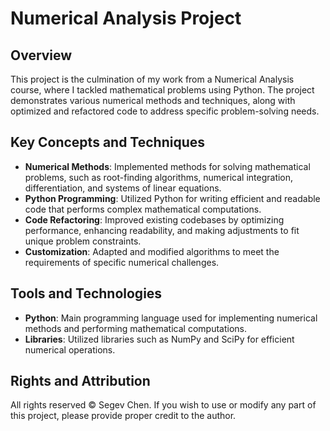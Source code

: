 # Numerical Analysis Project

## Overview
This project is the culmination of my work from a Numerical Analysis course, where I tackled mathematical problems using Python. The project demonstrates various numerical methods and techniques, along with optimized and refactored code to address specific problem-solving needs.

## Key Concepts and Techniques
- **Numerical Methods**: Implemented methods for solving mathematical problems, such as root-finding algorithms, numerical integration, differentiation, and systems of linear equations.
- **Python Programming**: Utilized Python for writing efficient and readable code that performs complex mathematical computations.
- **Code Refactoring**: Improved existing codebases by optimizing performance, enhancing readability, and making adjustments to fit unique problem constraints.
- **Customization**: Adapted and modified algorithms to meet the requirements of specific numerical challenges.

## Tools and Technologies
- **Python**: Main programming language used for implementing numerical methods and performing mathematical computations.
- **Libraries**: Utilized libraries such as NumPy and SciPy for efficient numerical operations.

## Rights and Attribution
All rights reserved © Segev Chen. If you wish to use or modify any part of this project, please provide proper credit to the author.
